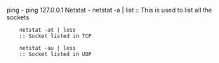 ping - ping 127.0.0.1
Netstat - netstat -a | list 
        :: This is used to list all the sockets
        
        netstat -at | less
        :: Socket listed in TCP 

        netstat -au | less
        :: Socket listed in UDP
